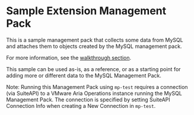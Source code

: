 Sample Extension Management Pack
================================

This is a sample management pack that collects some data from MySQL and attaches them 
to objects created by the MySQL management pack.

For more information, see the [walkthrough section](../../docs/guides/extending_an_existing_management_pack.md).

This sample can be used as-is, as a reference, or as a starting point for 
adding more or different data to the MySQL Management Pack.

Note: Running this Management Pack using `mp-test` requires a connection (via SuiteAPI) 
to a VMware Aria Operations instance running the MySQL Management Pack.  The 
connection is specified by setting SuiteAPI Connection Info when creating a 
New Connection in `mp-test`.
